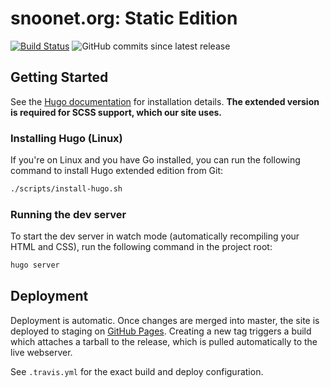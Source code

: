 # snoonet.org: Static Edition

[![Build Status](https://travis-ci.com/snoonetIRC/static-web.svg?token=gYMH5xbdyKUF8TLkCQnc&branch=master)](https://travis-ci.com/snoonetIRC/static-web)
![GitHub commits since latest release](https://img.shields.io/github/commits-since/snoonetIRC/static-web/latest.svg)

## Getting Started

See the [Hugo documentation](https://gohugo.io/getting-started/) for
installation details. **The extended version is required for SCSS support, which
our site uses.**

### Installing Hugo (Linux)

If you're on Linux and you have Go installed, you can run the following command
to install Hugo extended edition from Git:

```bash
./scripts/install-hugo.sh
```

### Running the dev server

To start the dev server in watch mode (automatically recompiling your HTML and
CSS), run the following command in the project root:

```bash
hugo server
```

## Deployment

Deployment is automatic. Once changes are merged into master, the site is
deployed to staging on [GitHub Pages](https://staging.snoonet.org). Creating a
new tag triggers a build which attaches a tarball to the release, which is
pulled automatically to the live webserver.

See `.travis.yml` for the exact build and deploy configuration.

